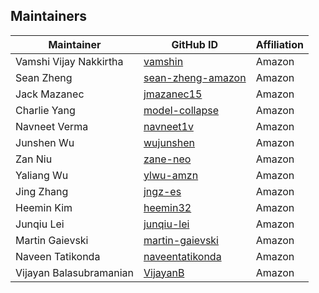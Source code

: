## Maintainers

| Maintainer             | GitHub ID                                                 | Affiliation |
|------------------------|-----------------------------------------------------------|-------------|
| Vamshi Vijay Nakkirtha | [vamshin](https://github.com/vamshin)                     | Amazon      |
| Sean Zheng             | [sean-zheng-amazon](https://github.com/sean-zheng-amazon) | Amazon      |
| Jack Mazanec           | [jmazanec15](https://github.com/jmazanec15)               | Amazon      |
| Charlie Yang           | [model-collapse](https://github.com/model-collapse)       | Amazon      |
| Navneet Verma          | [navneet1v](https://github.com/navneet1v)                 | Amazon      |
| Junshen Wu             | [wujunshen](https://github.com/wujunshen)                 | Amazon      |
| Zan Niu                | [zane-neo](https://github.com/zane-neo)                   | Amazon      |
| Yaliang Wu             | [ylwu-amzn](https://github.com/ylwu-amzn)                 | Amazon      |
| Jing Zhang             | [jngz-es](https://github.com/jngz-es)                     | Amazon      |
| Heemin Kim             | [heemin32](https://github.com/heemin32)                   | Amazon      |
| Junqiu Lei             | [junqiu-lei](https://github.com/junqiu-lei)               | Amazon      |
| Martin Gaievski        | [martin-gaievski](https://github.com/martin-gaievski)     | Amazon      |
| Naveen Tatikonda       | [naveentatikonda](https://github.com/naveentatikonda)     | Amazon      |
| Vijayan Balasubramanian| [VijayanB](https://github.com/VijayanB)                   | Amazon      |
